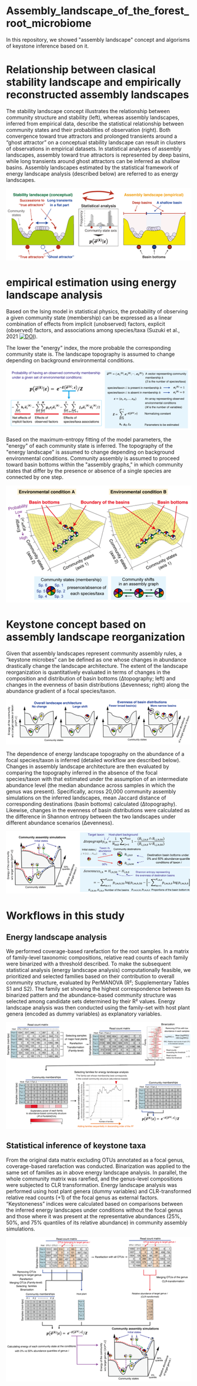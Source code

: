# Assembly_landscape_of_the_forest_root_microbiome
In this repository, we showed "assembly landscape" concept and algorisms of keystone inference based on it.

# Relationship between clasical stability landscape and empirically reconstructed assembly landscapes
The stability landscape concept illustrates the relationship between community structure and stability (left), whereas assembly landscapes, inferred from empirical data, describe the statistical relationship between community states and their probabilities of observation (right). Both convergence toward true attractors and prolonged transients around a “ghost attractor” on a conceptual stability landscape can result in clusters of observations in empirical datasets. In statistical analyses of assembly landscapes, assembly toward true attractors is represented by deep basins, while long transients around ghost attractors can be inferred as shallow basins. Assembly landscapes estimated by the statistical framework of energy landscape analysis (described below) are referred to as energy landscapes.

![Stability landscape concept and empirically reconstructed assembly landscapes.](figures/Fig1a_assemblylandscape_concept.png)

# empirical estimation using energy landscape analysis
Based on the Ising model in statistical physics, the probability of observing a given community state (membership) can be expressed as a linear combination of effects from implicit (unobserved) factors, explicit (observed) factors, and associations among species/taxa (Suzuki et al., 2021 [![DOI](https://img.shields.io/badge/DOI-10.1002%2Fecm.1469-blue.svg)](https://doi.org/10.1002/ecm.1469)). 

  The lower the "energy" index, the more probable the corresponding community state is. The landscape topography is assumed to change depending on background environmental conditions.

![Model of energy landscape analysis](figures/Fig1b_model.png)

Based on the maximum-entropy fitting of the model parameters, the "energy" of each community state is inferred. The topography of the "energy landscape" is assumed to change depending on background environmental conditions. Community assembly is assumed to proceed toward basin bottoms within the "assembly graphs," in which community states that differ by the presence or absence of a single species are connected by one step.

![Statistically inferred assembly landscapes](figures/Fig1c_inferred_landscapes.png)

# Keystone concept based on assembly landscape reorganization
Given that assembly landscapes represent community assembly rules, a “keystone microbes” can be defined as one whose changes in abundance drastically change the landscape architecture. The extent of the landscape reorganization is quantitatively evaluated in terms of changes in the composition and distribution of basin bottoms (Δtopography; left) and changes in the evenness of basin distributions (Δevenness; right) along the abundance gradient of a focal species/taxon.

![Large shift in assembly landscape](figures/Fig1de_landchange_concept.png)

The dependence of energy landscape topography on the abundance of a focal species/taxon is inferred (detailed workflow are described below). Changes in assembly landscape architecture are then evaluated by comparing the topography inferred in the absence of the focal species/taxon with that estimated under the assumption of an intermediate abundance level (the median abundance across samples in which the genus was present). Specifically, across 20,000 community assembly simulations on the inferred landscapes, mean Jaccard distance of corresponding destinations (basin bottoms) calculated (Δtopography). Likewise, changes in the evenness of basin distributions were calculated as the difference in Shannon entropy between the two landscapes under different abundance scenarios (Δevenness).

![Keystone indexes](figures/Fig1g_indexes.png)

# Workflows in this study
## Energy landscape analysis
We performed coverage-based rarefaction for the root samples. In a matrix of family-level taxonomic compositions, relative read counts of each family were binarized with a threshold described. To make the subsequent statistical analysis (energy landscape analysis) computationally feasible, we prioritized and selected families based on their contribution to overall community structure, evaluated by PerMANOVA (R²; Supplementary Tables S1 and S2). The family set showing the highest correspondence between its binarized pattern and the abundance-based community structure was selected among candidate sets determined by their R² values. Energy landscape analysis was then conducted using the family-set with host plant genera (encoded as dummy variables) as explanatory variables.

![Energylandscape estimation](figures/FigS1a_ela_prep.png)

## Statistical inference of keystone taxa
From the original data matrix excluding OTUs annotated as a focal genus, coverage-based rarefaction was conducted. Binarization was applied to the same set of families as in above energy landscape analysis. In parallel, the whole community matrix was rarefied, and the genus-level compositions were subjected to CLR transformation. Energy landscape analysis was performed using host plant genera (dummy variables) and CLR-transformed relative read counts (+1) of the focal genus as external factors. “Keystoneness” indices were calculated based on comparisons between the inferred energy landscapes under conditions without the focal genus and those where it was present at the representative abundances (25%, 50%, and 75% quantiles of its relative abundance) in community assembly simulations.

![statistical inference of keystone taxa](figures/FigS1b_explore_keytstone.png)
